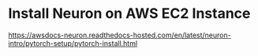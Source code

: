 # Install Neuron on AWS EC2 Instance

https://awsdocs-neuron.readthedocs-hosted.com/en/latest/neuron-intro/pytorch-setup/pytorch-install.html
